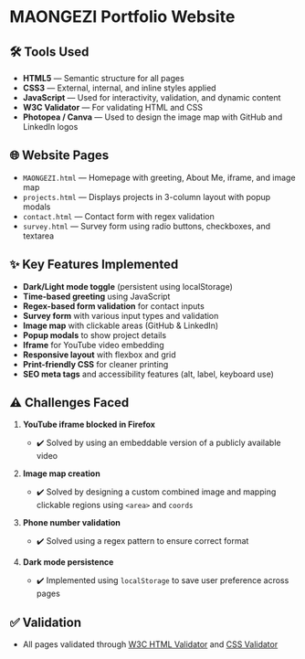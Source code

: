 # MAONGEZI Portfolio Website

## 🛠️ Tools Used
- **HTML5** — Semantic structure for all pages
- **CSS3** — External, internal, and inline styles applied
- **JavaScript** — Used for interactivity, validation, and dynamic content
- **W3C Validator** — For validating HTML and CSS
- **Photopea / Canva** — Used to design the image map with GitHub and LinkedIn logos

## 🌐 Website Pages
- `MAONGEZI.html` — Homepage with greeting, About Me, iframe, and image map
- `projects.html` — Displays projects in 3-column layout with popup modals
- `contact.html` — Contact form with regex validation
- `survey.html` — Survey form using radio buttons, checkboxes, and textarea

## ✨ Key Features Implemented
- **Dark/Light mode toggle** (persistent using localStorage)
- **Time-based greeting** using JavaScript
- **Regex-based form validation** for contact inputs
- **Survey form** with various input types and validation
- **Image map** with clickable areas (GitHub & LinkedIn)
- **Popup modals** to show project details
- **Iframe** for YouTube video embedding
- **Responsive layout** with flexbox and grid
- **Print-friendly CSS** for cleaner printing
- **SEO meta tags** and accessibility features (alt, label, keyboard use)

## ⚠️ Challenges Faced
1. **YouTube iframe blocked in Firefox**  
   - ✔️ Solved by using an embeddable version of a publicly available video

2. **Image map creation**  
   - ✔️ Solved by designing a custom combined image and mapping clickable regions using `<area>` and `coords`

3. **Phone number validation**  
   - ✔️ Solved using a regex pattern to ensure correct format

4. **Dark mode persistence**  
   - ✔️ Implemented using `localStorage` to save user preference across pages

## ✅ Validation
- All pages validated through [W3C HTML Validator](https://validator.w3.org/) and [CSS Validator](https://jigsaw.w3.org/css-validator/)

